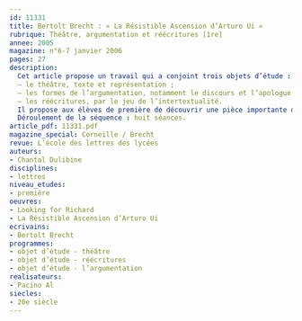 ```yaml
---
id: 11331
title: Bertolt Brecht : « La Résistible Ascension d’Arturo Ui »
rubrique: Théâtre, argumentation et réécritures [1re]
annee: 2005
magazine: n°6-7 janvier 2006
pages: 27
description: 
  Cet article propose un travail qui a conjoint trois objets d’étude :
  – le théâtre, texte et représentation ;
  – les formes de l’argumentation, notamment le discours et l’apologue ;
  – les réécritures, par le jeu de l’intertextualité.
  Il propose aux élèves de première de découvrir une pièce importante du répertoire du XXe siècle, et, à travers elle, l’efficacité dramatique et didactique de son auteur : « La Résistible Ascension d’Arturo Ui », pièce écrite en un mois par Brecht en 1941, déjà en exil, qui n’a pas été représentée de son vivant. Elle offre aux élèves, jeunes citoyens, une réflexion bienvenue sur la rhétorique politique et permet de peser, par le biais d’une semi-fiction, le poids des actes et des mots.
  Déroulement de la séquence : huit séances.
article_pdf: 11331.pdf
magazine_special: Corneille / Brecht
revue: L’école des lettres des lycées
auteurs:
- Chantal Dulibine
disciplines:
- lettres
niveau_etudes:
- première
oeuvres:
- Looking for Richard
- La Résistible Ascension d’Arturo Ui
ecrivains:
- Bertolt Brecht
programmes:
- objet d’étude - théâtre
- objet d’étude - réécritures
- objet d’étude - l’argumentation
realisateurs:
- Pacino Al
siecles:
- 20e siècle
---
```

